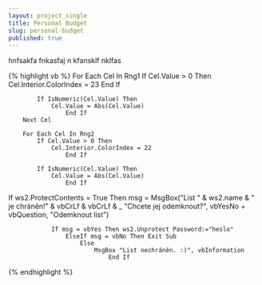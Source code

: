 ```yaml
---
layout: project_single
title: Personal Budget
slug: personal-budget
published: true
---
```

hnfsakfa fnkasfaj n kfansklf nklfas

{% highlight vb %}
For Each Cel In Rng1
            If Cel.Value > 0 Then
                Cel.Interior.ColorIndex = 23
                    End If
            
            If IsNumeric(Cel.Value) Then
                Cel.Value = Abs(Cel.Value)
                    End If
        Next Cel
    
        For Each Cel In Rng2
            If Cel.Value > 0 Then
                Cel.Interior.ColorIndex = 22
                    End If
            
            If IsNumeric(Cel.Value) Then
                Cel.Value = Abs(Cel.Value)
                    End If
                   
If ws2.ProtectContents = True Then
                msg = MsgBox("List " & ws2.name & " je chráněn!" & vbCrLf & vbCrLf & _
                                "Chcete jej odemknout?", vbYesNo + vbQuestion, "Odemknout list")
                                
                If msg = vbYes Then ws2.Unprotect Password:="heslo"
                    ElseIf msg = vbNo Then Exit Sub
                        Else
                            MsgBox "List nechráněn. :)", vbInformation
                                End If
{% endhighlight %}